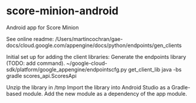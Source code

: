 # score-minion-android
Android app for Score Minion

See online readme: /Users/martincochran/gae-docs/cloud.google.com/appengine/docs/python/endpoints/gen\_clients 

Initial set up for adding the client libraries:
Generate the endpoints library (TODO: add command).
~/google-cloud-sdk/platform/google\_appengine/endpointscfg.py get\_client\_lib java -bs gradle scores\_api.ScoresApi

Unzip the library in /tmp
Import the library into Android Studio as a Gradle-based module.
Add the new module as a dependency of the app module.

